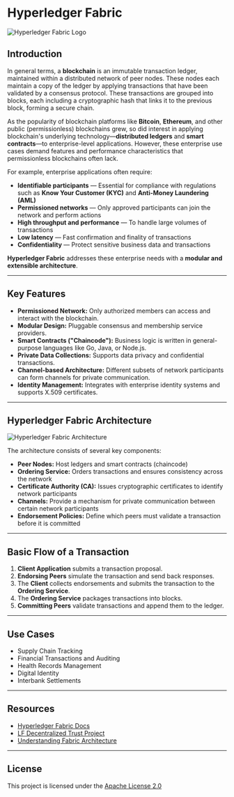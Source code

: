 # Hyperledger Fabric

![Hyperledger Fabric Logo](https://imgs.search.brave.com/RVf8QCVahl7qZ_WBM5L8dUz4f7IJAXRxDHs7szH1QdI/rs:fit:860:0:0:0/g:ce/aHR0cHM6Ly9jZG4u/cHJvZC53ZWJzaXRl/LWZpbGVzLmNvbS81/ZGZjMThhZWVmMGNm/OTdlZGViNWNjZDIv/NjYzMGZmMzI4ZDY2/ZTM4OWUwZTIyM2Iy/X3doYXQtaXMtaHlw/ZXJsZWRnZXItZmFi/cmljLndlYnA)
## Introduction

In general terms, a **blockchain** is an immutable transaction ledger, maintained within a distributed network of peer nodes. These nodes each maintain a copy of the ledger by applying transactions that have been validated by a consensus protocol. These transactions are grouped into blocks, each including a cryptographic hash that links it to the previous block, forming a secure chain.

As the popularity of blockchain platforms like **Bitcoin**, **Ethereum**, and other public (permissionless) blockchains grew, so did interest in applying blockchain's underlying technology—**distributed ledgers** and **smart contracts**—to enterprise-level applications. However, these enterprise use cases demand features and performance characteristics that permissionless blockchains often lack.

For example, enterprise applications often require:

- **Identifiable participants** — Essential for compliance with regulations such as **Know Your Customer (KYC)** and **Anti-Money Laundering (AML)**
- **Permissioned networks** — Only approved participants can join the network and perform actions
- **High throughput and performance** — To handle large volumes of transactions
- **Low latency** — Fast confirmation and finality of transactions
- **Confidentiality** — Protect sensitive business data and transactions

**Hyperledger Fabric** addresses these enterprise needs with a **modular and extensible architecture**.

---

## Key Features

- **Permissioned Network:** Only authorized members can access and interact with the blockchain.
- **Modular Design:** Pluggable consensus and membership service providers.
- **Smart Contracts ("Chaincode"):** Business logic is written in general-purpose languages like Go, Java, or Node.js.
- **Private Data Collections:** Supports data privacy and confidential transactions.
- **Channel-based Architecture:** Different subsets of network participants can form channels for private communication.
- **Identity Management:** Integrates with enterprise identity systems and supports X.509 certificates.

---

## Hyperledger Fabric Architecture

![Hyperledger Fabric Architecture](https://imgs.search.brave.com/j63HNsz539JtrvNvlMW9gD0hcJJ57ixDwDsa49KaC6M/rs:fit:860:0:0:0/g:ce/aHR0cHM6Ly9zb2Z0/d2FyZW1pbGwuY29t/L2h5cGVybGVkZ2Vy/LWZhYnJpYy1jaGVh/dC1zaGVldC90b3Bv/bG9neS4yYzU2ZTE1/Yi5zdmc)

The architecture consists of several key components:

- **Peer Nodes:** Host ledgers and smart contracts (chaincode)
- **Ordering Service:** Orders transactions and ensures consistency across the network
- **Certificate Authority (CA):** Issues cryptographic certificates to identify network participants
- **Channels:** Provide a mechanism for private communication between certain network participants
- **Endorsement Policies:** Define which peers must validate a transaction before it is committed

---

## Basic Flow of a Transaction

1. **Client Application** submits a transaction proposal.
2. **Endorsing Peers** simulate the transaction and send back responses.
3. The **Client** collects endorsements and submits the transaction to the **Ordering Service**.
4. The **Ordering Service** packages transactions into blocks.
5. **Committing Peers** validate transactions and append them to the ledger.

---

## Use Cases

- Supply Chain Tracking
- Financial Transactions and Auditing
- Health Records Management
- Digital Identity
- Interbank Settlements

---

## Resources

- [Hyperledger Fabric Docs](https://hyperledger-fabric.readthedocs.io/)
- [LF Decentralized Trust Project](https://www.lfdecentralizedtrust.org/projects/fabric)
- [Understanding Fabric Architecture](https://fastercapital.com/topics/understanding-hyperledger-fabric-architecture.html)

---

## License

This project is licensed under the [Apache License 2.0](https://www.apache.org/licenses/LICENSE-2.0)
